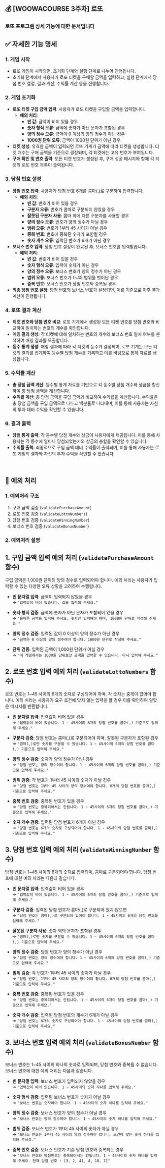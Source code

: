 ## 💰 [WOOWACOURSE 3주차] 로또
### 로또 프로그램 상세 기능에 대한 문서입니다

## ✅ 자세한 기능 명세
### 1. 게임 시작
- 로또 게임이 시작되면, 초기화 단계와 실행 단계로 나누어 진행됩니다.
- 초기화 단계에서 사용자가 로또 티켓을 구매할 금액을 입력하고, 실행 단계에서 당첨 번호 설정, 결과 계산, 수익률 계산 등을 진행합니다.

### 2. 게임 초기화
- **로또 티켓 구입 금액 입력**: 사용자가 로또 티켓을 구입할 금액을 입력합니다.
  - **예외 처리**:
    - **빈 값**: 금액이 비어 있을 경우
    - **숫자 형식 오류**: 금액에 숫자가 아닌 문자가 포함된 경우
    - **양의 정수 오류**: 금액이 0 이상의 양의 정수가 아닌 경우
    - **1000원 단위 오류**: 금액이 1000원 단위가 아닌 경우
- **티켓 생성**: 유효한 금액이 입력되면 로또 기계가 금액에 따라 티켓을 생성합니다. 티켓 개수는 구매 금액을 기준으로 결정되며, 각 티켓에는 고유 번호가 부여됩니다.
- **구매 확인 및 번호 출력**: 모든 티켓 번호가 생성된 후, 구매 성공 메시지와 함께 각 티켓의 로또 번호 목록이 출력됩니다.

### 3. 당첨 번호 설정
- **당첨 번호 입력**: 사용자가 당첨 번호 6개를 콤마(,)로 구분하여 입력합니다.
  - **예외 처리**:
    - **빈 값**: 번호가 비어 있을 경우
    - **구분자 오류**: 번호가 콤마로 구분되지 않았을 경우
    - **잘못된 구분자 사용**: 콤마 외에 다른 구분자를 사용할 경우
    - **양의 정수 오류**: 번호가 양의 정수가 아닐 경우
    - **범위 오류**: 번호가 1부터 45 사이가 아닐 경우
    - **중복 번호**: 번호에 중복된 숫자가 포함될 경우
    - **숫자 개수 오류**: 입력된 번호가 6개가 아닌 경우
- **보너스 번호 입력**: 당첨 번호 설정이 완료된 후, 보너스 번호를 입력받습니다.
  - **예외 처리**:
    - **빈 값**: 번호가 비어 있을 경우
    - **숫자 형식 오류**: 입력이 숫자가 아닌 경우
    - **양의 정수 오류**: 보너스 번호가 양의 정수가 아닌 경우
    - **범위 오류**: 보너스 번호가 1~45 범위를 벗어난 경우
    - **중복 번호**: 보너스 번호가 당첨 번호와 중복될 경우
- **최종 당첨 번호 설정**: 당첨 번호와 보너스 번호가 설정되면, 이를 기준으로 이후 결과 계산이 진행됩니다.

### 4. 로또 결과 계산
- **티켓 번호와 당첨 번호 비교**: 로또 기계에서 생성된 모든 티켓 번호를 당첨 번호와 비교하여 일치하는 번호의 개수를 확인합니다.
- **매칭 결과 생성**: 각 티켓에 대해 일치하는 번호의 개수와 보너스 번호 일치 여부를 분석하여 매칭 결과를 도출합니다.
- **등수 통계 생성**: 매칭 결과에 따라 각 티켓의 등수가 결정되며, 로또 기계는 모든 티켓의 결과를 집계하여 등수별 당첨 개수를 기록하고 이를 바탕으로 통계 자료를 생성합니다.

### 5. 수익률 계산
- **총 당첨 금액 계산**: 등수별 통계 자료를 기반으로 각 등수별 당첨 개수와 상금을 합산하여 총 당첨 금액을 계산합니다.
- **수익률 계산**: 총 당첨 금액을 구입 금액과 비교하여 수익률을 계산합니다. 수익률은 총 당첨 금액을 구입 금액으로 나누고 백분율로 나타내며, 이를 통해 사용자는 자신의 투자 대비 수익을 확인할 수 있습니다.

### 6. 결과 출력
- **당첨 통계 출력**: 각 등수별 당첨 개수와 상금이 사용자에게 제공됩니다. 이를 통해 사용자는 각 등수에 얼마나 당첨되었는지와 상금의 총합을 확인할 수 있습니다.
- **수익률 출력**: 최종적으로 구입 금액 대비 수익률이 출력되며, 이를 통해 사용자는 로또 게임의 결과와 자신의 투자 수익을 확인할 수 있습니다.

<br>

## 🙈 예외 처리

### 1. 예외처리 구조
1. 구매 금액 검증 (`validatePurchaseAmount`)
2. 로또 번호 검증 (`validateLottoNumbers`)
3. 당첨 번호 검증 (`validateWinningNumber`)
4. 보너스 번호 검증 (`validateBonusNumber`)

### 2. 예외처리 설명

## 1. 구입 금액 입력 예외 처리 (`validatePurchaseAmount` 함수)

구입 금액은 1,000원 단위의 양의 정수로 입력되어야 합니다. 예외 처리는 사용자가 입력할 수 있는 다양한 오류 상황을 고려하여 수행됩니다.

- **빈 문자열 입력**: 금액이 입력되지 않았을 경우  
  ➔ `"입력값이 비어 있습니다. 값을 입력해 주세요."`

- **숫자 형식 검증**: 금액에 숫자가 아닌 문자가 포함되어 있을 경우  
  ➔ `"올바른 금액을 입력해 주세요. 숫자만 입력해야 하며, 1000원 단위로 작성해 주세요."`

- **양의 정수 검증**: 입력된 값이 0 이상의 양의 정수가 아닌 경우  
  ➔ `"금액은 0 이상의 양의 정수여야 합니다. 1000원 단위로 작성해 주세요."`

- **단위 검증**: 입력된 금액이 1,000원 단위가 아닐 경우  
  ➔ `"이 게임에서는 1000원 단위로만 금액을 입력할 수 있습니다. 다시 입력해 주세요."`



## 2. 로또 번호 입력 예외 처리 (`validateLottoNumbers` 함수)

로또 번호는 1~45 사이의 6개의 숫자로 구성되어야 하며, 각 숫자는 중복이 없어야 합니다. 예외 처리는 사용자가 요구 조건에 맞지 않는 입력을 할 경우 이를 확인하여 알맞은 메시지를 반환합니다.

- **빈 문자열 입력**: 입력값이 비어 있을 경우  
  ➔ `"입력값이 비어 있습니다. 1 ~ 45사이의 6개의 당첨 번호를 콤마(,) 기준으로 입력해 주세요."`

- **구분자 검증**: 당첨 번호는 콤마(,)로 구분되어야 하며, 잘못된 구분자가 포함된 경우  
  ➔ `"콤마(,)로만 숫자를 구분할 수 있습니다. 1 ~ 45사이의 6개의 당첨 번호를 콤마(,) 기준으로 입력해 주세요."`

- **양의 정수 검증**: 숫자가 양의 정수가 아닌 경우  
  ➔ `"당첨 번호는 양의 정수여야 합니다. 1 ~ 45사이의 6개의 당첨 번호를 콤마(,) 기준으로 입력해 주세요."`

- **범위 검증**: 각 번호가 1부터 45 사이의 숫자가 아닐 경우  
  ➔ `"당첨 번호는 1부터 45 사이의 양의 정수여야 합니다. 6개의 당첨 번호를 콤마(,) 기준으로 입력해 주세요."`

- **중복 번호 검증**: 중복된 번호가 있을 경우  
  ➔ `"당첨 번호는 중복되어서는 안됩니다. 1 ~ 45사이의 6개의 당첨 번호를 콤마(,) 기준으로 입력해 주세요."`

- **숫자 개수 검증**: 입력된 당첨 번호가 6개가 아닌 경우  
  ➔ `"당첨 번호는 6개의 숫자로 구성되어야 합니다. 1 ~ 45사이의 당첨 번호를 콤마(,) 기준으로 입력해 주세요."`



## 3. 당첨 번호 입력 예외 처리 (`validateWinningNumber` 함수)

당첨 번호는 1~45 사이의 6개의 숫자로 입력되며, 콤마로 구분되어야 합니다. 당첨 번호에 대한 예외 처리는 다음과 같습니다.

- **빈 문자열 입력**: 입력값이 비어 있을 경우  
  ➔ `"입력값이 비어 있습니다. 1 ~ 45사이의 6개의 당첨 번호를 콤마(,) 기준으로 입력해 주세요."`

- **구분자 검증**: 입력된 당첨 번호가 콤마(,)로 구분되어 있지 않으면  
  ➔ `"당첨 번호는 콤마(,)로 구분되어 있어야 합니다. 1 ~ 45사이의 6개의 당첨 번호를 입력해 주세요."`

- **잘못된 구분자 사용**: 숫자 외의 문자가 포함된 경우  
  ➔ `"콤마(,)로만 숫자를 구분할 수 있습니다. 1 ~ 45사이의 6개의 당첨 번호를 콤마(,) 기준으로 입력해 주세요."`

- **양의 정수 검증**: 당첨 번호가 양의 정수가 아닌 경우  
  ➔ `"당첨 번호는 양의 정수여야 합니다. 1 ~ 45사이의 6개의 당첨 번호를 콤마(,) 기준으로 입력해 주세요."`

- **범위 검증**: 각 번호가 1부터 45 사이의 숫자가 아닐 경우  
  ➔ `"당첨 번호는 1부터 45 사이의 양의 정수여야 합니다. 6개의 당첨 번호를 콤마(,) 기준으로 입력해 주세요."`

- **중복 번호 검증**: 중복된 번호가 있을 경우  
  ➔ `"당첨 번호는 중복되어서는 안됩니다. 1 ~ 45사이의 6개의 당첨 번호를 콤마(,) 기준으로 입력해 주세요."`

- **숫자 개수 검증**: 입력된 당첨 번호의 개수가 6개가 아닐 경우  
  ➔ `"당첨 번호는 6개의 숫자로 구성되어야 합니다. 1 ~ 45사이의 당첨 번호를 콤마(,) 기준으로 입력해 주세요."`


## 3. 보너스 번호 입력 예외 처리 (`validateBonusNumber` 함수)

보너스 번호는 1~45 사이의 하나의 숫자로 입력되며, 당첨 번호와 중복될 수 없습니다. 보너스 번호에 대한 예외 처리는 다음과 같습니다.

- **빈 문자열 입력**: 보너스 번호가 입력되지 않았을 경우  
  ➔ `"입력값이 비어 있습니다. 1 ~ 45사이의 숫자 하나를 입력해 주세요."`

- **숫자 형식 검증**: 입력된 보너스 번호가 숫자가 아닐 경우  
  ➔ `"보너스 번호는 숫자여야 합니다. 1 ~ 45사이의 숫자 하나를 입력해 주세요."`

- **양의 정수 검증**: 보너스 번호가 양의 정수가 아닐 경우  
  ➔ `"보너스 번호는 양의 정수여야 합니다. 1 ~ 45사이의 숫자 하나를 입력해 주세요."`

- **범위 검증**: 보너스 번호가 1부터 45 사이의 숫자가 아닐 경우  
  ➔ `"보너스 번호는 1부터 45 사이의 양의 정수여야 합니다. 조건에 맞는 숫자 하나를 입력해 주세요."`

- **중복 번호 검증**: 보너스 번호가 기존 당첨 번호와 중복되는 경우  
  ➔ `"보너스 번호와 당첨번호는 중복되어서는 안됩니다. 1 ~ 45사이의 숫자 하나를 입력해 주세요. 현재 당첨 번호 : [3, 2, 41, 4, 18, 7]"`